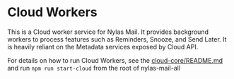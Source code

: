 # Cloud Workers

This is a Cloud worker service for Nylas Mail. It provides background workers
to process features such as Reminders, Snooze, and Send Later. It is heavily
reliant on the Metadata services exposed by Cloud API.

For details on how to run Cloud Workers, see the
[cloud-core/README.md](https://github.com/nylas/nylas-mail-all/blob/master/packages/cloud-core/README.md)
and run `npm run start-cloud` from the root of nylas-mail-all
